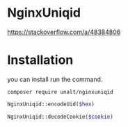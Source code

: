 # NginxUniqid

https://stackoverflow.com/a/48384806

# Installation

you can install run the command.

```composer require unalt/nginxuniqid```

```php
NginxUniqid::encodeUid($hex)

NginxUniqid::decodeCookie($cookie)
```
